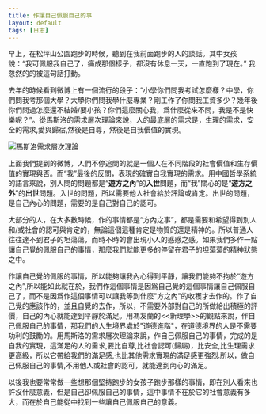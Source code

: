 ```yaml
---
title: 作讓自己佩服自己的事
layout: default
tags: [日志]
---
```


早上，在松坪山公園跑步的時候，聽到在我前面跑步的人的談話。其中女孩說：“我可佩服我自己了，痛成那個樣子，都沒有休息一天，一直跑到了現在。” 我忽然的的被這句話打動。

去年的時候看到微博上有一個流行的段子：“小學你們問我考試怎麼樣？中學，你們問我考那個大學？大學你們問我學什麼專業？剛工作了你問我工資多少？幾年後你們問過怎麼還不結婚/要小孩？你們這麼關心我，爲什麼從來不問，我是不是快樂呢？”。從馬斯洛的需求層次理論來說，人的最底層的需求是，生理的需求，安全的需求,愛與歸宿,然後是自尊，然後是自我價值的實現。

![馬斯洛需求層次理論](https://upload.wikimedia.org/wikipedia/commons/thumb/3/33/MaslowsHierarchyOfNeeds.svg/450px-MaslowsHierarchyOfNeeds.svg.png "需求層次")

上面我們提到的微博，人們不停追問的就是一個人在不同階段的社會價值和生存價值的實現與否。而“我”最後的反問，表現的確實自我實現的需求。用中國哲學系統的語言來說，別人問的問題都是“**遊方之內**”的**入世**問題，而“我”關心的是“**遊方之外**”的**出世**問題。入世的問題，所以需要他人社會給於評論或肯定。出世的問題，是自己內心的問題，需要的是自己對自己的認可。

大部分的人，在大多數時候，作的事情都是“方內之事”，都是需要和希望得到別人和/或社會的認可與肯定的，無論這個這種肯定是物質的還是精神的。所以普通人往往達不到君子的坦蕩蕩，而時不時的會出現小人的慼慼之感。如果我們多作一點讓自己覺的佩服自己的事情，那麼我們就能更多的停留在君子的坦蕩蕩的精神狀態之中。

作讓自己覺的佩服的事情，所以能夠讓我內心得到平靜，讓我們能夠不拘於“遊方之內”,所以能如此就在於，我們作這個事情是因爲自己覺的這個事情讓自己佩服自己了，而不是因爲作這個事情可以讓我等到什麼"方之內"的收穫才去作的。作了自己覺的應該作的，並且自覺的去作，所以，不需要外部對自己的所做給出積極的評價，自己的內心就能達到平靜於滿足。用馮友蘭的<<新理學>>的觀點來說，作自己佩服自己的事情，那我們的人生境界處於"道德進階"，在道德境界的人是不需要功利的鼓勵的。用馬斯洛的需求層次理論來說，作自己佩服自己的事情，完成的是自我的實現，這滿足的人的需求,要比自尊,比社會認可(歸屬)，比安全,比生理需求更高級，所以它帶給我們的滿足感,也比其他需求實現的滿足感更強烈.所以，做自己佩服自己的事情,不用他人或社會的認可，就能達到內心的滿足。

以後我也要常常做一些想那個堅持跑步的女孩子跑步那樣的事情，即在別人看來也許沒什麼意義，但是自己卻佩服自己的事情，這中事情不在於它的社會意義有多大，而在於自己能從中找到一些讓自己佩服自己的意義。
